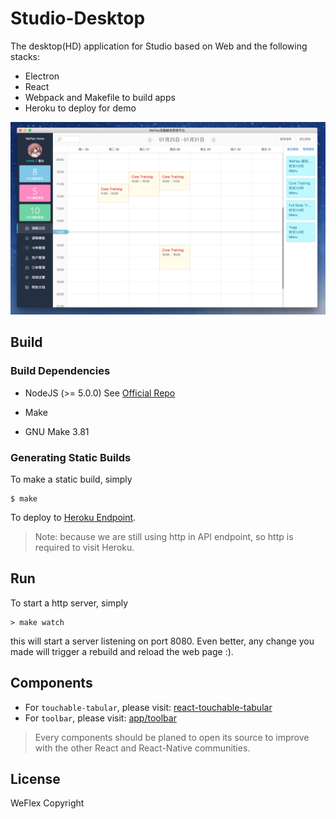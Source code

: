 # Studio-Desktop

The desktop(HD) application for Studio based on Web and the following stacks:

- Electron
- React
- Webpack and Makefile to build apps
- Heroku to deploy for demo

![v1.0](./history/v1.0.png)

## Build

### Build Dependencies

* NodeJS (>= 5.0.0) See [Official Repo](https://nodejs.org/en/download/)
* Make

* GNU Make 3.81

### Generating Static Builds

To make a static build, simply

```
$ make
```

To deploy to [Heroku Endpoint](http://weflex-admin.herokuapp.com/).

> Note: because we are still using http in API endpoint, so http is required to visit Heroku.

## Run

To start a http server, simply

```
> make watch
```

this will start a server listening on port 8080. Even better, any
change you made will trigger a rebuild and reload the web page :).

## Components

- For `touchable-tabular`, please visit: [react-touchable-tabular](https://github.com/weflex/react-touchable-tabular)
- For `toolbar`, please visit: [app/toolbar](./app/toolbar)

> Every components should be planed to open its source to improve with the other React and React-Native communities.

## License

WeFlex Copyright

